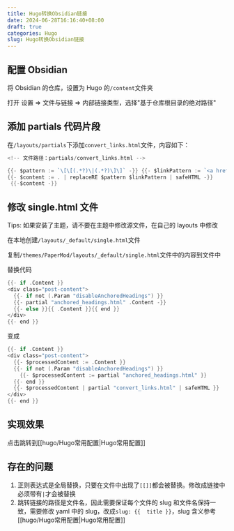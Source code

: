```yaml
---
title: Hugo转换Obsidian链接
date: 2024-06-28T16:16:40+08:00
draft: true
categories: Hugo
slug: Hugo转换Obsidian链接
---
```


## 配置 Obsidian

将 Obsidian 的仓库，设置为 Hugo 的`/content`文件夹

打开 设置 => 文件与链接 => 内部链接类型，选择"基于仓库根目录的绝对路径"

## 添加 partials 代码片段

在`/layouts/partials`下添加`convert_links.html`文件，内容如下：

```go
<!-- 文件路径：partials/convert_links.html -->

{{- $pattern := `\[\[(.*?)\|(.*?)\]\]` -}} {{- $linkPattern := `<a href="/$1">$2</a>` -}} 
{{- $content := . | replaceRE $pattern $linkPattern | safeHTML -}}
 {{-$content -}}
```

## 修改 single.html 文件

Tips: 如果安装了主题，请不要在主题中修改源文件，在自己的 layouts 中修改

在本地创建`/layouts/_default/single.html`文件

复制`/themes/PaperMod/layouts/_default/single.html`文件中的内容到文件中

替换代码

```go
{{- if .Content }}
<div class="post-content">
  {{- if not (.Param "disableAnchoredHeadings") }}
  {{- partial "anchored_headings.html" .Content -}}
  {{- else }}{{ .Content }}{{ end }}
</div>
{{- end }}
```

变成

```go
{{- if .Content }}
<div class="post-content">
  {{- $processedContent := .Content }}
  {{- if not (.Param "disableAnchoredHeadings") }}
    {{- $processedContent := partial "anchored_headings.html" }}
  {{- end }}
  {{- $processedContent | partial "convert_links.html" | safeHTML }}
</div>
{{- end }}
```

## 实现效果

点击跳转到[[hugo/Hugo常用配置|Hugo常用配置]]

## 存在的问题

1. 正则表达式是全局替换，只要在文件中出现了`[[]]`都会被替换。修改成链接中必须带有`|`才会被替换
2. 跳转链接的路径是文件名，因此需要保证每个文件的 slug 和文件名保持一致，需要修改 yaml 中的 slug，改成`slug: {{  title }}`，slug 含义参考[[hugo/Hugo常用配置|Hugo常用配置]]

